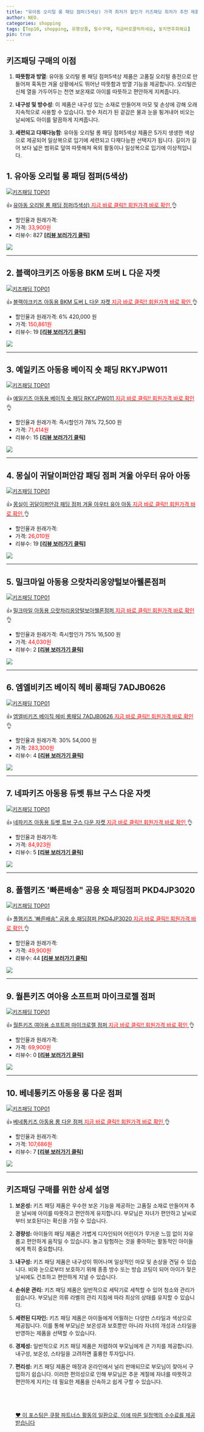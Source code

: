 ```yaml
---
title: "유아동 오리털 롱 패딩 점퍼(5색상) 가격 최저가 할인가 키즈패딩 최저가 추천 제품 비교"
author: NEO.
categories: shopping
tags: [Top10, shopping, 유행상품, 필수구매, 지금바로클릭하세요, 놓치면후회해요]
pin: true
---
```

## 키즈패딩 구매의 이점
1. **따뜻함과 방열**: 유아동 오리털 롱 패딩 점퍼5색상 제품은 고품질 오리털 충전으로 만들어져 혹독한 겨울 상황에서도 뛰어난 따뜻함과 방열 기능을 제공합니다. 오리털은 신체 열을 가두어두는 천연 보온재로 아이를 따뜻하고 편안하게 지켜줍니다.

2. **내구성 및 방수성**: 이 제품은 내구성 있는 소재로 만들어져 마모 및 손상에 강해 오래 지속적으로 사용할 수 있습니다. 방수 처리가 된 겉감은 물과 눈을 튕겨내어 비오는 날씨에도 아이를 말끔하게 지켜줍니다.

3. **세련되고 다재다능함**: 유아동 오리털 롱 패딩 점퍼5색상 제품은 5가지 생생한 색상으로 제공되어 일상복으로 입기에 세련되고 다재다능한 선택지가 됩니다. 길이가 길어 보다 넓은 범위로 덮여 따뜻해져 옥외 활동이나 일상복으로 입기에 이상적입니다.

   

## 1. 유아동 오리털 롱 패딩 점퍼(5색상)

[![키즈패딩 TOP01](https://thumbnail10.coupangcdn.com/thumbnails/remote/490x490ex/image/vendor_inventory/43ef/e323c6f25ebf69da790be830bae1e762cd0625da8074f30790bdb0b25318.png)](https://link.coupang.com/re/AFFSDP?lptag=AF3617701&subid=GithubCoopas&pageKey=6994264491&traceid=V0-153&itemId=17128372489&vendorItemId=84301551356)


👍 [유아동 오리털 롱 패딩 점퍼(5색상) <font color=red> 지금 바로 클릭!! 회원가격 바로 확인 </font> ](https://link.coupang.com/re/AFFSDP?lptag=AF3617701&subid=GithubCoopas&pageKey=6994264491&traceid=V0-153&itemId=17128372489&vendorItemId=84301551356) 👌 


- 할인율과 원래가격: 
- 가격: <span style='color:red'>33,900원</span>
- 리뷰수: 827  [**[리뷰 보러가기 클릭]**](https://link.coupang.com/re/AFFSDP?lptag=AF3617701&subid=GithubCoopas&pageKey=6994264491&traceid=V0-153&itemId=17128372489&vendorItemId=84301551356)

[![](/discount_price.png)](https://link.coupang.com/re/AFFSDP?lptag=AF3617701&subid=GithubCoopas&pageKey=6994264491&traceid=V0-153&itemId=17128372489&vendorItemId=84301551356)

---


   

## 2. 블랙야크키즈 아동용 BKM 도버 L 다운 자켓

[![키즈패딩 TOP01](https://thumbnail9.coupangcdn.com/thumbnails/remote/490x490ex/image/retail/images/1507926920578171-ec18511c-53db-4184-b9f4-2114c7aeb7c1.jpg)](https://link.coupang.com/re/AFFSDP?lptag=AF3617701&subid=GithubCoopas&pageKey=7547941576&traceid=V0-153&itemId=19857331238&vendorItemId=87186898629)


👍 [블랙야크키즈 아동용 BKM 도버 L 다운 자켓 <font color=red> 지금 바로 클릭!! 회원가격 바로 확인 </font> ](https://link.coupang.com/re/AFFSDP?lptag=AF3617701&subid=GithubCoopas&pageKey=7547941576&traceid=V0-153&itemId=19857331238&vendorItemId=87186898629) 👌 


- 할인율과 원래가격: 6%  420,000   원
- 가격: <span style='color:red'>150,861원</span>
- 리뷰수: 19  [**[리뷰 보러가기 클릭]**](https://link.coupang.com/re/AFFSDP?lptag=AF3617701&subid=GithubCoopas&pageKey=7547941576&traceid=V0-153&itemId=19857331238&vendorItemId=87186898629)

[![](/discount_price.png)](https://link.coupang.com/re/AFFSDP?lptag=AF3617701&subid=GithubCoopas&pageKey=7547941576&traceid=V0-153&itemId=19857331238&vendorItemId=87186898629)

---


   

## 3. 예일키즈 아동용 베이직 숏 패딩 RKYJPW011

[![키즈패딩 TOP01](https://thumbnail7.coupangcdn.com/thumbnails/remote/490x490ex/image/retail/images/595836442501619-61b76ec5-80c7-4c5b-b0b2-2911a45939c3.jpg)](https://link.coupang.com/re/AFFSDP?lptag=AF3617701&subid=GithubCoopas&pageKey=7694183270&traceid=V0-153&itemId=20650885875&vendorItemId=87723938438)


👍 [예일키즈 아동용 베이직 숏 패딩 RKYJPW011 <font color=red> 지금 바로 클릭!! 회원가격 바로 확인 </font> ](https://link.coupang.com/re/AFFSDP?lptag=AF3617701&subid=GithubCoopas&pageKey=7694183270&traceid=V0-153&itemId=20650885875&vendorItemId=87723938438) 👌 


- 할인율과 원래가격: 즉시할인가 78%  72,500   원
- 가격: <span style='color:red'>71,414원</span>
- 리뷰수: 15  [**[리뷰 보러가기 클릭]**](https://link.coupang.com/re/AFFSDP?lptag=AF3617701&subid=GithubCoopas&pageKey=7694183270&traceid=V0-153&itemId=20650885875&vendorItemId=87723938438)

[![](/discount_price.png)](https://link.coupang.com/re/AFFSDP?lptag=AF3617701&subid=GithubCoopas&pageKey=7694183270&traceid=V0-153&itemId=20650885875&vendorItemId=87723938438)

---


   

## 4. 몽실이 귀달이퍼안감 패딩 점퍼 겨울 아우터 유아 아동

[![키즈패딩 TOP01](https://thumbnail9.coupangcdn.com/thumbnails/remote/490x490ex/image/vendor_inventory/24d9/36d4eec52500c892fbae031b18b89bd48e163d81323135e325c88d93913c.jpg)](https://link.coupang.com/re/AFFSDP?lptag=AF3617701&subid=GithubCoopas&pageKey=6868302278&traceid=V0-153&itemId=16422122288&vendorItemId=83612994372)


👍 [몽실이 귀달이퍼안감 패딩 점퍼 겨울 아우터 유아 아동 <font color=red> 지금 바로 클릭!! 회원가격 바로 확인 </font> ](https://link.coupang.com/re/AFFSDP?lptag=AF3617701&subid=GithubCoopas&pageKey=6868302278&traceid=V0-153&itemId=16422122288&vendorItemId=83612994372) 👌 


- 할인율과 원래가격: 
- 가격: <span style='color:red'>26,010원</span>
- 리뷰수: 19  [**[리뷰 보러가기 클릭]**](https://link.coupang.com/re/AFFSDP?lptag=AF3617701&subid=GithubCoopas&pageKey=6868302278&traceid=V0-153&itemId=16422122288&vendorItemId=83612994372)

[![](/discount_price.png)](https://link.coupang.com/re/AFFSDP?lptag=AF3617701&subid=GithubCoopas&pageKey=6868302278&traceid=V0-153&itemId=16422122288&vendorItemId=83612994372)

---


   

## 5. 밀크마일 아동용 으랏차리옹양털보아웰론점퍼

[![키즈패딩 TOP01](https://thumbnail7.coupangcdn.com/thumbnails/remote/490x490ex/image/vendor_inventory/e12d/a7244e29ae731667ad71ce2e180ac6bfeba73bb68a328467b28015b083f3.jpg)](https://link.coupang.com/re/AFFSDP?lptag=AF3617701&subid=GithubCoopas&pageKey=6708853573&traceid=V0-153&itemId=15567420380&vendorItemId=87199886921)


👍 [밀크마일 아동용 으랏차리옹양털보아웰론점퍼 <font color=red> 지금 바로 클릭!! 회원가격 바로 확인 </font> ](https://link.coupang.com/re/AFFSDP?lptag=AF3617701&subid=GithubCoopas&pageKey=6708853573&traceid=V0-153&itemId=15567420380&vendorItemId=87199886921) 👌 


- 할인율과 원래가격: 즉시할인가 75%  16,500   원
- 가격: <span style='color:red'>44,030원</span>
- 리뷰수: 2  [**[리뷰 보러가기 클릭]**](https://link.coupang.com/re/AFFSDP?lptag=AF3617701&subid=GithubCoopas&pageKey=6708853573&traceid=V0-153&itemId=15567420380&vendorItemId=87199886921)

[![](/discount_price.png)](https://link.coupang.com/re/AFFSDP?lptag=AF3617701&subid=GithubCoopas&pageKey=6708853573&traceid=V0-153&itemId=15567420380&vendorItemId=87199886921)

---


   

## 6. 엠엘비키즈 베이직 헤비 롱패딩 7ADJB0626

[![키즈패딩 TOP01](https://thumbnail8.coupangcdn.com/thumbnails/remote/490x490ex/image/vendor_inventory/aa31/4615a7575693d6dc7b388e4678761e1ab31e777862465ed274204c7b7915.png)](https://link.coupang.com/re/AFFSDP?lptag=AF3617701&subid=GithubCoopas&pageKey=7821171860&traceid=V0-153&itemId=21244796973&vendorItemId=88305453311)


👍 [엠엘비키즈 베이직 헤비 롱패딩 7ADJB0626 <font color=red> 지금 바로 클릭!! 회원가격 바로 확인 </font> ](https://link.coupang.com/re/AFFSDP?lptag=AF3617701&subid=GithubCoopas&pageKey=7821171860&traceid=V0-153&itemId=21244796973&vendorItemId=88305453311) 👌 


- 할인율과 원래가격: 30%  54,000   원
- 가격: <span style='color:red'>283,300원</span>
- 리뷰수: 4  [**[리뷰 보러가기 클릭]**](https://link.coupang.com/re/AFFSDP?lptag=AF3617701&subid=GithubCoopas&pageKey=7821171860&traceid=V0-153&itemId=21244796973&vendorItemId=88305453311)

[![](/discount_price.png)](https://link.coupang.com/re/AFFSDP?lptag=AF3617701&subid=GithubCoopas&pageKey=7821171860&traceid=V0-153&itemId=21244796973&vendorItemId=88305453311)

---


   

## 7. 네파키즈 아동용 듀벳 튜브 구스 다운 자켓

[![키즈패딩 TOP01](https://thumbnail10.coupangcdn.com/thumbnails/remote/490x490ex/image/retail/images/2023/11/07/9/1/4bf54a60-6b97-473b-9c0a-c964ac4ec5e0.jpg)](https://link.coupang.com/re/AFFSDP?lptag=AF3617701&subid=GithubCoopas&pageKey=7658957636&traceid=V0-153&itemId=20619987674&vendorItemId=87694247885)


👍 [네파키즈 아동용 듀벳 튜브 구스 다운 자켓 <font color=red> 지금 바로 클릭!! 회원가격 바로 확인 </font> ](https://link.coupang.com/re/AFFSDP?lptag=AF3617701&subid=GithubCoopas&pageKey=7658957636&traceid=V0-153&itemId=20619987674&vendorItemId=87694247885) 👌 


- 할인율과 원래가격: 
- 가격: <span style='color:red'>84,923원</span>
- 리뷰수: 5  [**[리뷰 보러가기 클릭]**](https://link.coupang.com/re/AFFSDP?lptag=AF3617701&subid=GithubCoopas&pageKey=7658957636&traceid=V0-153&itemId=20619987674&vendorItemId=87694247885)

[![](/discount_price.png)](https://link.coupang.com/re/AFFSDP?lptag=AF3617701&subid=GithubCoopas&pageKey=7658957636&traceid=V0-153&itemId=20619987674&vendorItemId=87694247885)

---


   

## 8. 폴햄키즈 '빠른배송" 공용 숏 패딩점퍼 PKD4JP3020

[![키즈패딩 TOP01](https://thumbnail8.coupangcdn.com/thumbnails/remote/490x490ex/image/vendor_inventory/1726/ad89607b78c3f392c0effe8053836409e630403de037e21665eaa86c3672.jpg)](https://link.coupang.com/re/AFFSDP?lptag=AF3617701&subid=GithubCoopas&pageKey=7687585137&traceid=V0-153&itemId=20548926249&vendorItemId=87625166766)


👍 [폴햄키즈 '빠른배송" 공용 숏 패딩점퍼 PKD4JP3020 <font color=red> 지금 바로 클릭!! 회원가격 바로 확인 </font> ](https://link.coupang.com/re/AFFSDP?lptag=AF3617701&subid=GithubCoopas&pageKey=7687585137&traceid=V0-153&itemId=20548926249&vendorItemId=87625166766) 👌 


- 할인율과 원래가격: 
- 가격: <span style='color:red'>49,900원</span>
- 리뷰수: 44  [**[리뷰 보러가기 클릭]**](https://link.coupang.com/re/AFFSDP?lptag=AF3617701&subid=GithubCoopas&pageKey=7687585137&traceid=V0-153&itemId=20548926249&vendorItemId=87625166766)

[![](/discount_price.png)](https://link.coupang.com/re/AFFSDP?lptag=AF3617701&subid=GithubCoopas&pageKey=7687585137&traceid=V0-153&itemId=20548926249&vendorItemId=87625166766)

---


   

## 9. 월튼키즈 여아용 소프트퍼 마이크로젤 점퍼

[![키즈패딩 TOP01](https://thumbnail9.coupangcdn.com/thumbnails/remote/490x490ex/image/retail/images/2450285846294048-e1aa9b58-012a-47e9-adae-eb50faadabe1.jpg)](https://link.coupang.com/re/AFFSDP?lptag=AF3617701&subid=GithubCoopas&pageKey=7687174089&traceid=V0-153&itemId=20546789780&vendorItemId=87623175431)


👍 [월튼키즈 여아용 소프트퍼 마이크로젤 점퍼 <font color=red> 지금 바로 클릭!! 회원가격 바로 확인 </font> ](https://link.coupang.com/re/AFFSDP?lptag=AF3617701&subid=GithubCoopas&pageKey=7687174089&traceid=V0-153&itemId=20546789780&vendorItemId=87623175431) 👌 


- 할인율과 원래가격: 
- 가격: <span style='color:red'>69,900원</span>
- 리뷰수: 0  [**[리뷰 보러가기 클릭]**](https://link.coupang.com/re/AFFSDP?lptag=AF3617701&subid=GithubCoopas&pageKey=7687174089&traceid=V0-153&itemId=20546789780&vendorItemId=87623175431)

[![](/discount_price.png)](https://link.coupang.com/re/AFFSDP?lptag=AF3617701&subid=GithubCoopas&pageKey=7687174089&traceid=V0-153&itemId=20546789780&vendorItemId=87623175431)

---


   

## 10. 베네통키즈 아동용 롱 다운 점퍼

[![키즈패딩 TOP01](https://thumbnail10.coupangcdn.com/thumbnails/remote/490x490ex/image/retail/images/1537519349190206-4fcd180a-7c7f-4047-91d4-d76ee8f6064c.jpg)](https://link.coupang.com/re/AFFSDP?lptag=AF3617701&subid=GithubCoopas&pageKey=7669889981&traceid=V0-153&itemId=20457444453&vendorItemId=87537415001)


👍 [베네통키즈 아동용 롱 다운 점퍼 <font color=red> 지금 바로 클릭!! 회원가격 바로 확인 </font> ](https://link.coupang.com/re/AFFSDP?lptag=AF3617701&subid=GithubCoopas&pageKey=7669889981&traceid=V0-153&itemId=20457444453&vendorItemId=87537415001) 👌 


- 할인율과 원래가격: 
- 가격: <span style='color:red'>107,686원</span>
- 리뷰수: 7  [**[리뷰 보러가기 클릭]**](https://link.coupang.com/re/AFFSDP?lptag=AF3617701&subid=GithubCoopas&pageKey=7669889981&traceid=V0-153&itemId=20457444453&vendorItemId=87537415001)

[![](/discount_price.png)](https://link.coupang.com/re/AFFSDP?lptag=AF3617701&subid=GithubCoopas&pageKey=7669889981&traceid=V0-153&itemId=20457444453&vendorItemId=87537415001)

---
## 키즈패딩 구매를 위한 상세 설명
1. **보온성:** 키즈 패딩 제품은 우수한 보온 기능을 제공하는 고품질 소재로 만들어져 추운 날씨에 아이를 따뜻하고 편안하게 유지합니다. 부모님은 자녀가 편안하고 날씨로부터 보호된다는 확신을 가질 수 있습니다.

2. **경량성:** 아이들의 패딩 제품은 가볍게 디자인되어 어린이가 무거운 느낌 없이 자유롭고 편안하게 움직일 수 있습니다. 놀고 탐험하는 것을 좋아하는 활동적인 아이들에게 특히 중요합니다.

3. **내구성:** 키즈 패딩 제품은 내구성이 뛰어나며 일상적인 마모 및 손상을 견딜 수 있습니다. 비와 눈으로부터 보호하기 위해 종종 방수 또는 방습 코팅이 되어 아이가 젖은 날씨에도 건조하고 편안하게 지낼 수 있습니다.

4. **손쉬운 관리:** 키즈 패딩 제품은 일반적으로 세탁기로 세척할 수 있어 청소와 관리가 쉽습니다. 부모님은 의류 라벨의 관리 지침에 따라 최상의 상태를 유지할 수 있습니다.

5. **세련된 디자인:** 키즈 패딩 제품은 아이들에게 어필하는 다양한 스타일과 색상으로 제공됩니다. 이를 통해 부모님은 보온성과 보호뿐만 아니라 자녀의 개성과 스타일을 반영하는 제품을 선택할 수 있습니다.

6. **경제성:** 일반적으로 키즈 패딩 제품은 저렴하여 부모님에게 큰 가치를 제공합니다. 내구성, 보온성, 스타일을 고려하면 훌륭한 투자입니다.

7. **편리성:** 키즈 패딩 제품은 매장과 온라인에서 널리 판매되므로 부모님이 찾아서 구입하기 쉽습니다. 이러한 편의성으로 인해 부모님은 추운 계절에 자녀를 따뜻하고 편안하게 지키는 데 필요한 제품을 신속하고 쉽게 구할 수 있습니다.<br><br><br><br><br> [ ❤  이 포스팅은 쿠팡 파트너스 활동의 일환으로, 이에 따른 일정액의 수수료를 제공받습니다](https://link.coupang.com/a/bcEFyh)
